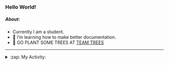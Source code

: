 ### Hello World!

##### About:
- Currently I am a student.
- 🌱 I’m learning how to make better documentation.
- 🌱 GO PLANT SOME TREES AT [TEAM TREES](https://teamtrees.org/)

---
<details>
  <summary>:zap: My Activity:</summary>
  
<!--START_SECTION:waka-->
![Code Time](http://img.shields.io/badge/Code%20Time-1%2C152%20hrs%2045%20mins-blue)

**I'm a Night 🦉** 

```text
🌞 Morning                1642 commits        ██░░░░░░░░░░░░░░░░░░░░░░░   09.67 % 
🌆 Daytime                5862 commits        █████████░░░░░░░░░░░░░░░░   34.53 % 
🌃 Evening                4884 commits        ███████░░░░░░░░░░░░░░░░░░   28.77 % 
🌙 Night                  4589 commits        ███████░░░░░░░░░░░░░░░░░░   27.03 % 
```
📅 **I'm Most Productive on Wednesday** 

```text
Monday                   2480 commits        ████░░░░░░░░░░░░░░░░░░░░░   14.61 % 
Tuesday                  2280 commits        ███░░░░░░░░░░░░░░░░░░░░░░   13.43 % 
Wednesday                3907 commits        ██████░░░░░░░░░░░░░░░░░░░   23.01 % 
Thursday                 2176 commits        ███░░░░░░░░░░░░░░░░░░░░░░   12.82 % 
Friday                   1695 commits        ██░░░░░░░░░░░░░░░░░░░░░░░   09.98 % 
Saturday                 1502 commits        ██░░░░░░░░░░░░░░░░░░░░░░░   08.85 % 
Sunday                   2937 commits        ████░░░░░░░░░░░░░░░░░░░░░   17.30 % 
```


📊 **This Week I Spent My Time On** 

```text
🔥 Editors: 
VS Code                  1 min               █████████████████████████   100.00 % 

🐱‍💻 Projects: 
giveth-dapps-v2          1 min               █████████████████████████   100.00 % 
```


 Last Updated on 24/07/2023 11:10:56 UTC
<!--END_SECTION:waka-->
</details>

